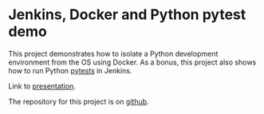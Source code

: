 # Jenkins, Docker and Python pytest demo

This project demonstrates how to isolate a Python development environment
from the OS using Docker. As a bonus, this project also shows how to
run Python [pytests](http://doc.pytest.org/en/latest/)
in Jenkins.

Link to [presentation](https://docs.google.com/presentation/d/1p7Sf7BBzFOeMbxR-_gl1Tw1Aq0s-HHIu57wlRZF4ZaU/edit?usp=sharing).

The repository for this project is on [github](https://github.com/martinda/jenkins-docker-python-demo.git).



